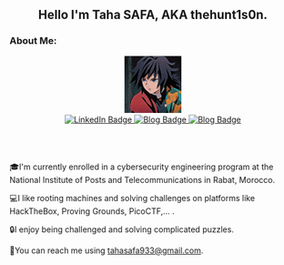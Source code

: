 <div id="header" align="center">
  
  ## Hello I'm Taha SAFA, AKA thehunt1s0n.
  
</div>

### About Me:



<div id="header" align="center">
  <img src="https://github.com/thehunt1s0n/media/blob/main/avatar.jpg?raw=true" width="100"/>
</div>

<div id="badges" align="center">
  <a href="https://www.linkedin.com/in/taha-safa-a094a3248/">
    <img src="https://img.shields.io/badge/LinkedIn-blue?style=for-the-badge&logo=linkedin&logoColor=white" alt="LinkedIn Badge"/>
  </a>
  <a href="https://thehunt1s0n.github.io/">
    <img src="https://img.shields.io/badge/Blog-black?style=for-the-badge&logo=github&logoColor=white" alt="Blog Badge"/>
  </a>
  <a href="https://twitter.com/thehunt1s0n">
    <img src="https://img.shields.io/twitter/follow/thehunt1s0n.svg?labelColor=black" alt="Blog Badge" style="width: 200px; height: 25px;">
  </a>
</div>
<br>


<div align="center">
  <img src="https://komarev.com/ghpvc/?username=thehunt1s0n&style=flat-square&color=blue" alt=""/>
</div>
<br>

:mortar_board:I'm currently enrolled in a cybersecurity engineering program at the National Institute of Posts and Telecommunications in Rabat, Morocco.

:computer:I like rooting machines and solving challenges on platforms like HackTheBox, Proving Grounds, PicoCTF,... .

:lock:I enjoy being challenged and solving complicated puzzles.

:email:You can reach me using tahasafa933@gmail.com.



<!--
**thehunt1s0n/thehunt1s0n** is a ✨ _special_ ✨ repository because its `README.md` (this file) appears on your GitHub profile.

Here are some ideas to get you started:

- 🔭 I’m currently working on ...
- 🌱 I’m currently learning ...
- 👯 I’m looking to collaborate on ...
- 🤔 I’m looking for help with ...
- 💬 Ask me about ...
- 📫 How to reach me: ...
- 😄 Pronouns: ...
- ⚡ Fun fact: ...
-->
